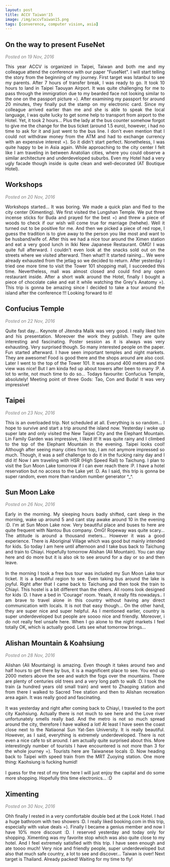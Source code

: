 ```yaml
---
layout: post
title: ACCV Taiwan'15
image: /img/accvTaiwan15.png
tags: [converence, computer vision, asia]
---
```


<h2>On the way to present FuseNet</h2>
<font color="#808080">
<em>Posted on 19 Nov, 2016</em>
</font>
<p align="justify">
This year ACCV is organized in Taipei, Taiwan and both me and my colleague attend the conference with our paper "FuseNet". I will start telling the story from the beginning of my journey. First target was Istanbul to see my parents. After 7 hours of transfer break, I was ready to go. It took 10 hours to land in Taipei Taouyan Airport. It was quite challenging for me to pass through the immigration due to my bearded face not looking similar to the one on the passport picture =). After examining my passport for around 20 minutes, they finally put the stamp on my electronic card. Since my colleague arrived earlier than me and she is able to speak the local language, I was quite lucky to get some help to transport from airport to the Hotel. Yet, it took 2 hours... Plus the lady at the bus counter somehow forgot to give me the change for the bus ticket (around 1.5 euro), however,  i had no time to ask for it and just went to the bus line. I don't even mention that I could not withdraw money from the ATM and had to exchange currency with an expensive interest =). So it didn't start perfect. Nonetheless, I was quite happy to be in Asia again. While approaching to the city center I felt like I am traveling in between Anatolian cities, where you could observe a similar architecture and underdeveloped suburbs. Even my Hotel had a very ugly facade though inside is quite clean and well-decorated (AT Boutique Hotel).
</p>

<h2>Workshops</h2>
<font color="#808080">
<em>Posted on 20 Nov, 2016</em>
</font>
<p align="justify">
Workshops started... It was boring. We made a quick plan and fled to the city center (Ximenting). We first visited the Lungshan Temple. We put three incense sticks for Buda and prayed for the best =) and threw a piece of woods to check if our wish will come true for marriage (hehehe). Well it turned out to be positive for me. And then we picked a piece of red rope, I guess the tradition is to give away to the person you like most and want to be husband/wife of. After this we had a nice tour around the Ximen station and eat a very good lunch in Ikki New Japanese Restaurant. OMG! I was quite full afterward. I couldn't even look at the snacks sold out on the streets where we visited afterward. Then what!! It started raining... We were already exhausted from the jetlag so we decided to return. After yesterday I tried one more time to visit the Tower 101 shopping mall, I succeeded this time. Nevertheless, mall was almost closed and could find any open restaurant inside. After a short walk around the Hotel, finally I bought a piece of chocolate cake and eat it while watching the Grey's Anatomy =). This trip is gonna be amazing since I decided to take a tour around the island after the conference !!! Looking forward to it!
</p>

<h2>Confucius Temple</h2>
<font color="#808080">
<em>Posted on 22 Nov, 2016</em>
</font>
<p align="justify">
Quite fast day... Keynote of Jitendra Malik was very good. I really liked him and his presentation. Moreover the work they publish. They are quite interesting and fascinating. Poster session as it is always was very exhausting. Very surprised though. So many interested people on the paper. Fun started afterward. I have seen important temples and night markets. They are awesome! Food is good there and the shops around are also cool. Later I went to the top of the Tower 101. It was around 400 meters and the view was nice! But I am kinda fed up about towers after been to many :P. A lot to write, not much time to do so... Todays favourite: Confucius Temple, absolutely! Meeting point of three Gods: Tao, Con and Buda! It was very impressive!
</p>


<h2>Taipei</h2>
<font color="#808080">
<em>Posted on 23 Nov, 2016</em>
</font>
<p align="justify">
This is an overloaded trip. Not scheduled at all. Everything is so random... I hope to survive and start a trip around the island now. Yesterday i woke up super late and only visited the New Taipei City and the Elephant Mountain. Lin Family Garden was impressive, I liked it! It was quite rainy and I climbed to the top of the Elephant Mountain in the evening. Taipei looks cool! Although after seeing many cities from top, I am not anymore impressed so much. Though, it was a self challenge to do it in the fucking rainy day and I did it! Now I am traveling with HSR (High Speed Rail) to Taichung. I plan to visit the Sun Moon Lake tomorrow if I can ever reach there :P. I have a hotel reservation but no access to the Lake yet :D. As I said, this trip is gonna be super random, even more than random number generator ^_^.
</p>

<h2>Sun Moon Lake</h2>
<font color="#808080">
<em>Posted on 26 Nov, 2016</em>
</font>
<p align="justify">
Early in the morning. My sleeping hours badly shifted, cant sleep in the morning, wake up around 5 and cant stay awake around 10 in the evening :D. I'm at Sun Moon Lake now. Very beautiful place and buses to here are quite frequent with Nantou Bus company. OmG! Ropeway was quite scary... The attitude is around a thousand meters... However it was a good experience. There is Aboriginal Village which was good but mainly intended for kids. So today I am here until afternoon and I take bus back to Taichung and train to Chiayi. Hopefully tomorrow Alishan (Ali Mountain). You can stay here and do more but it is also ok to see around for a day or so and then leave.
<br><br>
In the morning I took a free bus tour was included my Sun Moon Lake tour ticket. It is a beautiful region to see. Even taking bus around the lake is joyful. Right after that I came back to Taichung and then took the train to Chiayi. This hostel is a bit different than the others. All rooms look designed for kids :D. I have a bed in 'Courage' room. Yeaah, it really fits nowadays.. I am brave to travel alone in this country without having any direct communication with locals. It is not that easy though... On the other hand, they are super nice and super helpful. As I mentioned earlier, country is super underdeveloped but people are soooo nice and friendly. Moreover, i do not really feel unsafe here. When I go alone to the night markets I feel totally OK, which is actually good. Lets see what tomorrow brings...
</p>

<h2>Alishan Mountain & Koahsiung</h2>
<font color="#808080">
<em>Posted on 28 Nov, 2016</em>
</font>
<p align="justify">
Alishan (Ali Mountaing) is amazing. Even though it takes around two and half hours to get there by bus, it is a magnificent place to see. You end up 2000 meters above the see and watch the fogs over the mountains. There are plenty of centuries old trees and a very long path to walk :D. I took the train (a hundred years old small train) and went to Zhaoping station and from there I walked to Sacred Tree station and then to Alishan recreation area again. It was really good and fascinating.
<br><br>
It was yesterday and right after coming back to Chiayi, I traveled to the port city Kaohsiung. Actually there is not much to see here and the Love river unfortunately smells really bad. And the metro is not so much spread around the city, therefore I have walked a lot! At least I have seen the coast close next to the Natiaonal Sun Yat-Sen University. It is really beautiful. However, as I said, everything is extremely underdeveloped. There is not even a nice cafe to sit around. I am actually quite surprised about this. More interestingly number of tourists I have encountered is not more than 3 for the whole journey =). Tourists here are Taiwanese locals :D. Now heading back to Taipei with speed train from the MRT Zuoying station. One more thing: Kaohsiung is fucking humid!
<br><br>
I guess for the rest of my time here I will just enjoy the capital and do some more shopping. Hopefully this time electronics... :D
</p>

<h2>Ximenting</h2>
<font color="#808080">
<em>Posted on 30 Nov, 2016</em>
</font>
<p align="justify">
Ohh finally I rested in a very comfortable double bed at the Look Hotel. I had a huge bathroom with two showers :D. I really liked booking.com in this trip, especially with value deals =). Finally I became a genius member and now I have 10% more discount :D.
I reserved yesterday and today only for shopping. Ximenting was my favorite stop which was also quite close to my hotel. And I feel extremely satisfied with this trip. I have seen enough and ate toooo much! Very nice and friendly people, super underdeveloped but also that much safe country, a lot to see and discover... Taiwan is over! Next target is Thailand. Already packed! Waiting for my time to fly!
</p>